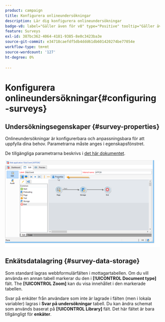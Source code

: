 ```yaml
---
product: campaign
title: Konfigurera onlineundersökningar
description: Lär dig konfigurera onlineundersökningar
badge-v8: label="Gäller även för v8" type="Positive" tooltip="Gäller även Campaign v8"
feature: Surveys
exl-id: 387bc362-4064-4181-9385-8e0c3423ba3e
source-git-commit: e34718caefdf5db4ddd61db601420274be77054e
workflow-type: tm+mt
source-wordcount: '127'
ht-degree: 0%

---
```


# Konfigurera onlineundersökningar{#configuring-surveys}



## Undersökningsegenskaper {#survey-properties}

Onlineundersökningar är konfigurerbara och anpassningsbara för att uppfylla dina behov. Parametrarna måste anges i egenskapsfönstret.

De tillgängliga parametrarna beskrivs i [det här dokumentet](../../web/using/defining-web-forms-properties.md).

![](assets/s_ncs_admin_survey_properties_general.png)

## Enkätsdatalagring {#survey-data-storage}

Som standard lagras webbformulärfälten i mottagartabellen. Om du vill använda en annan tabell markerar du den i **[!UICONTROL Document type]** fält. The **[!UICONTROL Zoom]** kan du visa innehållet i den markerade tabellen.

Svar på enkäter från användare som inte är lagrade i fälten (men i lokala variabler) lagras i **Svar på undersökningar** tabell. Du kan ändra schemat som används baserat på **[!UICONTROL Library]** fält. Det här fältet är bara tillgängligt för **enkäter**.
